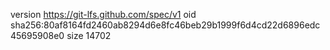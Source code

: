 version https://git-lfs.github.com/spec/v1
oid sha256:80af8164fd2460ab8294d6e8fc46beb29b1999f6d4cd22d6896edc45695908e0
size 14702
